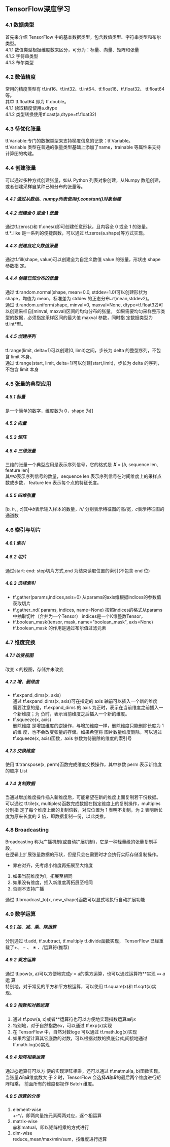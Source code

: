 ## TensorFlow深度学习

### 4.1 数据类型

首先来介绍 TensorFlow 中的基本数据类型，包含数值类型、字符串类型和布尔类型。  
4.1.1 数值类型根据维度数来区分，可分为：标量、向量、矩阵和张量  
4.1.2 字符串类型  
4.1.3 布尔类型

### 4.2 数值精度

常用的精度类型有 tf.int16、tf.int32、tf.int64、tf.float16、tf.float32、 tf.float64 等。  
其中 tf.float64 即为 tf.double。  
4.1.1 读取精度使用a.dtype  
4.1.2 类型转换使用tf.cast(a,dtype=tf.float32)

### 4.3 待优化张量

tf.Variable:专门的数据类型来支持梯度信息的记录：tf.Variable。  
tf.Variable 类型在普通的张量类型基础上添加了name，trainable 等属性来支持计算图的构建。

### 4.4 创建张量

可以通过多种方式创建张量，如从 Python 列表对象创建，从Numpy 数组创建，或者创建采样自某种已知分布的张量等。

##### 4.4.1 通过从数组、numpy列表使用tf.constant()对象创建

##### 4.4.2 创建全 0 或全 1 张量

通过tf.zeros()和 tf.ones()即可创建任意形状，且内容全 0 或全 1 的张量。  
tf.\*_like 是一系列的便捷函数，可以通过 tf.zeros(a.shape)等方式实现。

##### 4.4.3 创建自定义数值张量

通过tf.fill(shape, value)可以创建全为自定义数值 value 的张量，形状由 shape 参数指 定。

##### 4.4.4 创建已知分布的张量

通过 tf.random.normal(shape, mean=0.0, stddev=1.0)可以创建形状为 shape，均值为 mean，标准差为 stddev 的正态分布𝒩(mean,stddev2)。  
通过 tf.random.uniform(shape, minval=0, maxval=None, dtype=tf.float32)可以创建采样自[minval, maxval)区间的均匀分布的张量。
如果需要均匀采样整形类型的数据，必须指定采样区间的最大值 maxval 参数，同时指 定数据类型为 tf.int*型。

##### 4.4.5 创建序列

tf.range(limit, delta=1)可以创建[0, limit)之间，步长为 delta 的整型序列，不包含 limit 本身。  
通过 tf.range(start, limit, delta=1)可以创建[start,limit)，步长为 delta 的序列，不包含 limit 本身

### 4.5 张量的典型应用

##### 4.5.1 标量  
是一个简单的数字，维度数为 0，shape 为[]
##### 4.5.2 向量  
##### 4.5.3 矩阵  
##### 4.5.4 三维张量  
三维的张量一个典型应用是表示序列信号，它的格式是 𝑿 = [𝑏, sequence len, feature len]  
其中𝑏表示序列信号的数量，sequence len 表示序列信号在时间维度上的采样点数或步数， feature len 表示每个点的特征长度。 
##### 4.5.5 四维张量  
[𝑏, ℎ, , 𝑐]其中𝑏表示输入样本的数量，ℎ/ 分别表示特征图的高/宽，𝑐表示特征图的通道数




### 4.6 索引与切片
##### 4.6.1 索引
##### 4.6.2 切片  
通过start: end: step切片方式,end 为结束读取位置的索引(不包含 end 位)
##### 4.6.3 选择索引
- tf.gather(params,indices,axis=0)
从params的axis维根据indices的参数值获取切片
- tf.gather_nd( params, indices, name=None)
按照indices的格式从params中抽取切片（合并为一个Tensor）
indices是一个K维整数Tensor，
- tf.boolean_mask(tensor, mask, name="boolean_mask", axis=None)
tf.boolean_mask 的作用是通过布尔值过滤元素

### 4.7 维度变换
##### 4.7.1 改变视图  
改变 x 的视图，存储并未改变
##### 4.7.2 增、删维度
- tf.expand_dims(x, axis)  
通过 tf.expand_dims(x, axis)可在指定的 axis 轴前可以插入一个新的维度  
需要注意的是，tf.expand_dims 的 axis 为正时，表示在当前维度之前插入一个新维度；为
负时，表示当前维度之后插入一个新的维度。 
- tf.squeeze(x, axis)  
删除维度 是增加维度的逆操作，与增加维度一样，删除维度只能删除长度为 1 的维
度，也不会改变张量的存储。如果希望将
图片数量维度删除，可以通过 tf.squeeze(x, axis)函数，axis 参数为待删除的维度的索引号
##### 4.7.3 交换维度  
使用 tf.transpose(x, perm)函数完成维度交换操作，其中参数 perm 表示新维度的顺序 List
##### 4.7.4 复制数据
当通过增加维度操作插入新维度后，可能希望在新的维度上面复制若干份数据。  
可以通过 tf.tile(x, multiples)函数完成数据在指定维度上的复制操作，multiples 分别指
定了每个维度上面的复制倍数，对应位置为 1 表明不复制，为 2 表明新长度为原来长度的
2 倍，即数据复制一份，以此类推。

### 4.8 Broadcasting
Broadcasting 称为广播机制(或自动扩展机制)，它是一种轻量级的张量复制手段，  
在逻辑上扩展张量数据的形状，但是只会在需要时才会执行实际存储复制操作。  
- 靠右对齐，先考虑小维度再拓展至大维度
1. 如果当前维度为1，拓展至相同
2. 如果没有维度，插入新维度再拓展至相同
3. 否则不支持广播  
  
通过 tf.broadcast_to(x, new_shape)函数可以显式地执行自动扩展功能


### 4.9 数学运算
##### 4.9.1 加、减、乘、除运算
分别通过 tf.add, tf.subtract, tf.multiply tf.divide函数实现，
TensorFlow 已经重载了+、 − 、 ∗ 、/运算符(推荐)
##### 4.9.2 乘方运算
通过 tf.pow(x, a)可以方便地完成𝑦 = 𝑎的乘方运算，也可以通过运算符**实现 ∗∗ 𝑎运
算  
特别地，对于常见的平方和平方根运算，可以使用 tf.square(x)和 tf.sqrt(x)实现。  
##### 4.9.3 指数和对数运算
1. 通过 tf.pow(a, x)或者**运算符也可以方便地实现指数运算𝑎的𝑥
2. 特别地，对于自然指数e𝑥，可以通过 tf.exp(x)实现
3. 在 TensorFlow 中，自然对数loge 可以通过 tf.math.log(x)实现
4. 如果希望计算其它底数的对数，可以根据对数的换底公式,间接地通过 tf.math.log(x)实现
##### 4.9.4 矩阵相乘运算
通过@运算符可以方 便的实现矩阵相乘，还可以通过 tf.matmul(a, b)函数实现。
当张量𝑨和𝑩维度数大 于 2 时，TensorFlow 会选择𝑨和𝑩的最后两个维度进行矩阵相乘，
前面所有的维度都视作 Batch 维度。
##### 4.9.5 运算的分类
1. element-wise  
    +-*/，即两向量按元素两两对应，逐个相运算
2. matrix-wise  
    @和matual，即以矩阵相乘的方式进行
3. dim-wise  
    reduce_mean/max/min/sum，按维度进行运算
